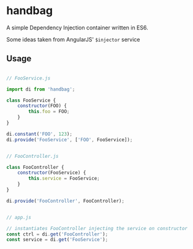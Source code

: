 # handbag

A simple Dependency Injection container written in ES6.

Some ideas taken from AngularJS' `$injector` service

## Usage

```js

// FooService.js

import di from 'handbag';

class FooService {
    constructor(FOO) {
        this.foo = FOO;
    }
}

di.constant('FOO', 123);
di.provide('FooService', ['FOO', FooService]);


// FooController.js

class FooController {
    constructor(FooService) {
        this.service = FooService;
    }
}

di.provide('FooController', FooController);


// app.js

// instantiates FooController injecting the service on constructor
const ctrl = di.get('FooController');
const service = di.get('FooService');

```
